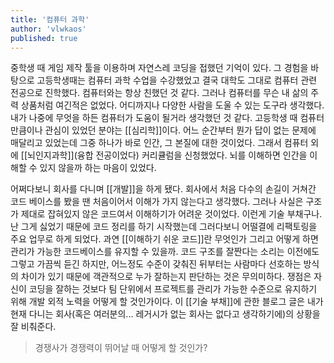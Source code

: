 ```yaml
---
title: '컴퓨터 과학'
author: 'vlwkaos'
published: true
---
```


중학생 때 게임 제작 툴을 이용하며 자연스레 코딩을 접했던 기억이 있다. 그 경험을 바탕으로 고등학생때는 컴퓨터 과학 수업을 수강했었고 결국 대학도 그대로 컴퓨터 관련 전공으로 진학했다. 컴퓨터와는 항상 친했던 것 같다. 그러나 컴퓨터를 무슨 내 삶의 주력 상품처럼 여긴적은 없었다. 어디까지나 다양한 사람을 도울 수 있는 도구라 생각했다. 내가 나중에 무엇을 하든 컴퓨터가 도움이 될거라 생각했던 것 같다. 고등학생 때 컴퓨터 만큼이나 관심이 있었던 분야는 [[심리학]]이다. 어느 순간부터 뭔가 답이 없는 문제에 매달리고 있었는데 그중 하나가 바로 인간, 그 본질에 대한 것이었다. 그래서 컴퓨터 외에 [[뇌인지과학]](융합 전공이었다) 커리큘럼을 신청했었다. 뇌를 이해하면 인간을 이해할 수 있지 않을까 하는 마음이 있었다.

어쩌다보니 회사를 다니며 [[개발]]을 하게 됐다. 회사에서 처음 다수의 손길이 거쳐간 코드 베이스를 봤을 땐 처음이어서 이해가 가지 않는다고 생각했다. 그러나 사실은 구조가 제대로 잡혀있지 않은 코드여서 이해하기가 어려운 것이었다. 이런게 기술 부채구나. 난 그게 싫었기 때문에 코드 정리를 하기 시작했는데 그러다보니 어떨결에 리팩토링을 주요 업무로 하게 되었다. 과연 [[이해하기 쉬운 코드]]란 무엇인가 그리고 어떻게 하면 관리가 가능한 코드베이스를 유지할 수 있을까. 코드 구조를 잘짠다는 소리는 이전에도 그렇고 가끔씩 듣긴 하지만, 어느정도 수준이 갖춰진 뒤부터는 사람마다 선호하는 방식의 차이가 있기 때문에 객관적으로 누가 잘하는지 판단하는 것은 무의미하다. 쟁점은 자신이 코딩을 잘하는 것보다 팀 단위에서 프로젝트를 관리가 가능한 수준으로 유지하기 위해 개발 외적 노력을 어떻게 할 것인가이다. 이 [[기술 부채]]에 관한 블로그 글은 내가 현재 다니는 회사(혹은 여러분의... 레거시가 없는 회사는 없다고 생각하기에)의 상황을 잘 비춰준다. 

> 경쟁사가 경쟁력이 뛰어날 때 어떻게 할 것인가?
